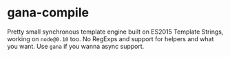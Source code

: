 # gana-compile
Pretty small synchronous template engine built on ES2015 Template Strings, working on `node@0.10` too. No RegExps and support for helpers and what you want. Use `gana` if you wanna async support.
